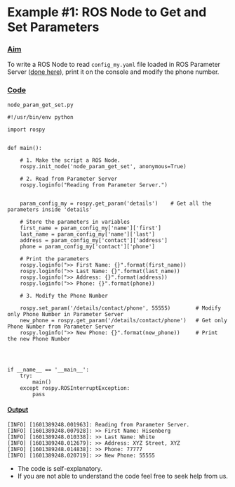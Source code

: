 # Example \#1: ROS Node to Get and Set Parameters



### [Aim](https://portal.e-yantra.org/storage/FjbIfxILQH_vd/res/learn/ros-basics/learn-ros-parameter-eg1.html#aim)

To write a ROS Node to read `config_my.yaml` file loaded in ROS Parameter Server \([done here](https://portal.e-yantra.org/storage/FjbIfxILQH_vd/res/learn/ros-basics/learn-ros-parameter-yaml.html)\), print it on the console and modify the phone number.

### [Code](https://portal.e-yantra.org/storage/FjbIfxILQH_vd/res/learn/ros-basics/learn-ros-parameter-eg1.html#code)

`node_param_get_set.py`

```text
#!/usr/bin/env python

import rospy


def main():    
    
    # 1. Make the script a ROS Node.
    rospy.init_node('node_param_get_set', anonymous=True)

    # 2. Read from Parameter Server
    rospy.loginfo("Reading from Parameter Server.")

    
    param_config_my = rospy.get_param('details')    # Get all the parameters inside 'details'

    # Store the parameters in variables
    first_name = param_config_my['name']['first']
    last_name = param_config_my['name']['last']
    address = param_config_my['contact']['address']
    phone = param_config_my['contact']['phone']

    # Print the parameters
    rospy.loginfo(">> First Name: {}".format(first_name))
    rospy.loginfo(">> Last Name: {}".format(last_name))
    rospy.loginfo(">> Address: {}".format(address))
    rospy.loginfo(">> Phone: {}".format(phone))

    # 3. Modify the Phone Number 

    rospy.set_param('/details/contact/phone', 55555)        # Modify only Phone Number in Parameter Server
    new_phone = rospy.get_param('/details/contact/phone')   # Get only Phone Number from Parameter Server
    rospy.loginfo(">> New Phone: {}".format(new_phone))     # Print the new Phone Number
    
    


if __name__ == '__main__':
    try:
        main()
    except rospy.ROSInterruptException:
        pass
```

#### [Output](https://portal.e-yantra.org/storage/FjbIfxILQH_vd/res/learn/ros-basics/learn-ros-parameter-eg1.html#output)

```text
[INFO] [1601389248.001963]: Reading from Parameter Server.
[INFO] [1601389248.007928]: >> First Name: Hisenberg
[INFO] [1601389248.010338]: >> Last Name: White
[INFO] [1601389248.012679]: >> Address: XYZ Street, XYZ
[INFO] [1601389248.014838]: >> Phone: 77777
[INFO] [1601389248.020719]: >> New Phone: 55555

```

* The code is self-explanatory.
* If you are not able to understand the code feel free to seek help from us.

